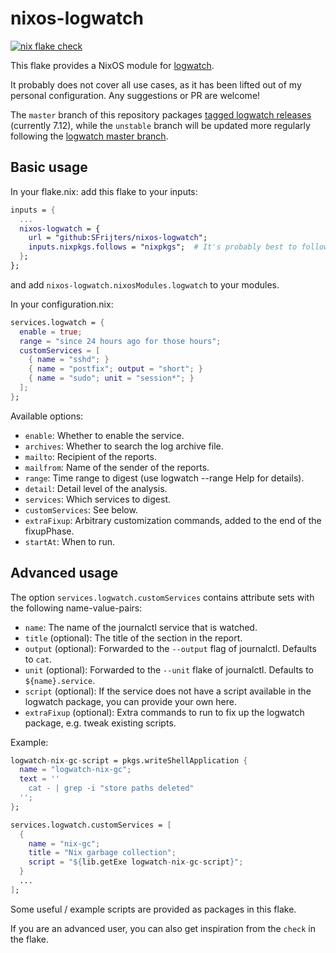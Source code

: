 # nixos-logwatch

[![nix flake check](https://github.com/SFrijters/nixos-logwatch/actions/workflows/nix-flake-check.yml/badge.svg)](https://github.com/SFrijters/nixos-logwatch/actions/workflows/nix-flake-check.yml)

This flake provides a NixOS module for [logwatch](https://sourceforge.net/projects/logwatch/).

It probably does not cover all use cases, as it has been lifted out of my personal configuration.
Any suggestions or PR are welcome!

The `master` branch of this repository packages [tagged logwatch releases](https://sourceforge.net/p/logwatch/git/ci/7.12/tree/) (currently 7.12), while the `unstable` branch will be updated more regularly following the [logwatch master branch](https://sourceforge.net/p/logwatch/git/ci/master/tree/).

## Basic usage

In your flake.nix: add this flake to your inputs:

```nix
inputs = {
  ...
  nixos-logwatch = {
    url = "github:SFrijters/nixos-logwatch";
    inputs.nixpkgs.follows = "nixpkgs";  # It's probably best to follow your existing nixpkgs
  };
};
```

and add `nixos-logwatch.nixosModules.logwatch` to your modules.

In your configuration.nix:

```nix
services.logwatch = {
  enable = true;
  range = "since 24 hours ago for those hours";
  customServices = [
    { name = "sshd"; }
    { name = "postfix"; output = "short"; }
    { name = "sudo"; unit = "session*"; }
  ];
};
```

Available options:

* `enable`: Whether to enable the service.
* `archives`: Whether to search the log archive file.
* `mailto`: Recipient of the reports.
* `mailfrom`: Name of the sender of the reports.
* `range`: Time range to digest (use logwatch --range Help for details).
* `detail`: Detail level of the analysis.
* `services`: Which services to digest.
* `customServices`: See below.
* `extraFixup`: Arbitrary customization commands, added to the end of the fixupPhase.
* `startAt`: When to run.

## Advanced usage

The option `services.logwatch.customServices` contains attribute sets with the following name-value-pairs:

* `name`: The name of the journalctl service that is watched.
* `title` (optional): The title of the section in the report.
* `output` (optional): Forwarded to the `--output` flag of journalctl. Defaults to `cat`.
* `unit` (optional): Forwarded to the `--unit` flake of journalctl. Defaults to `${name}.service`.
* `script` (optional): If the service does not have a script available in the logwatch package, you can provide your own here.
* `extraFixup` (optional): Extra commands to run to fix up the logwatch package, e.g. tweak existing scripts.

Example:

```nix
logwatch-nix-gc-script = pkgs.writeShellApplication {
  name = "logwatch-nix-gc";
  text = ''
    cat - | grep -i "store paths deleted"
  '';
};
```

```nix
services.logwatch.customServices = [
  {
    name = "nix-gc";
    title = "Nix garbage collection";
    script = "${lib.getExe logwatch-nix-gc-script}";
  }
  ...
];
```

Some useful / example scripts are provided as packages in this flake.

If you are an advanced user, you can also get inspiration from the `check` in the flake.

